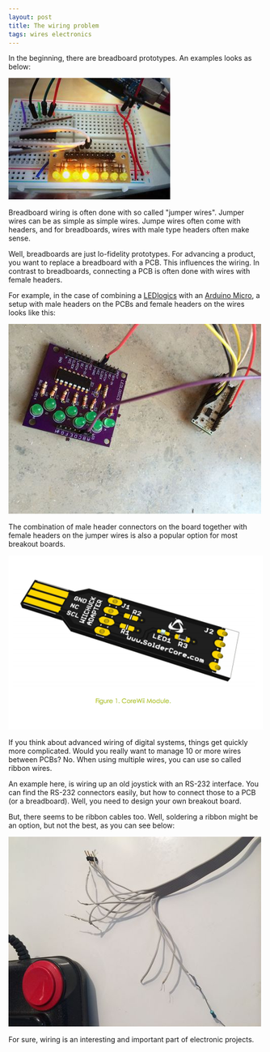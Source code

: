 ```yaml
---
layout: post
title: The wiring problem
tags: wires electronics
---
```

In the beginning, there are breadboard prototypes. An examples looks as below:

<img src="/media/images/ledlogics_working.jpg" />

Breadboard wiring is often done with so called "jumper wires". Jumper wires can be as simple as simple wires. Jumpe wires often come with headers, and for breadboards, wires with male type headers often make sense.

Well, breadboards are just lo-fidelity prototypes. For advancing a product, you want to replace a breadboard with a PCB. This influences the wiring. In contrast to breadboards, connecting a PCB is often done with wires with female headers.

For example, in the case of combining a <a href="http://ledlogics.com">LEDlogics</a> with an [Arduino Micro](http://pinboardjs.divshot.io/arduino_micro), a setup with male headers on the PCBs and female headers on the wires looks like this:

<img src="/media/images/small_arduino_ledlogics.jpg" />

The combination of male header connectors on the board together with female headers on the jumper wires is also a popular option for most breakout boards.

<img src="/media/images/breakout_board.png" />

If you think about advanced wiring of digital systems, things get quickly more complicated. Would you really want to manage 10 or more wires between PCBs? No. When using multiple wires, you can use so called ribbon wires.

An example here, is wiring up an old joystick with an RS-232 interface. You can find the RS-232 connectors easily, but how to connect those to a PCB (or a breadboard). Well, you need to design your own breakout board.

But, there seems to be ribbon cables too. Well, soldering a ribbon might be an option, but not the best, as you can see below:

<img src="/media/images/thumb_rs232_cable_2.jpg" />

For sure, wiring is an interesting and important part of electronic projects.


